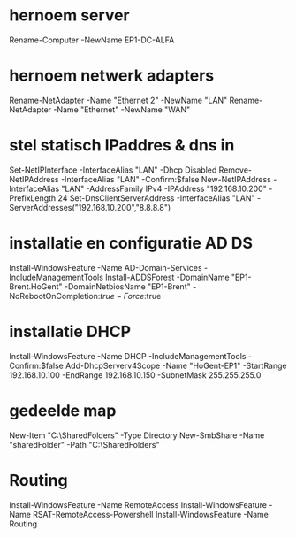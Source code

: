 # hernoem server
Rename-Computer -NewName EP1-DC-ALFA

# hernoem netwerk adapters
Rename-NetAdapter -Name "Ethernet 2" -NewName "LAN"
Rename-NetAdapter -Name "Ethernet" -NewName "WAN"

# stel statisch IPaddres & dns in
Set-NetIPInterface -InterfaceAlias "LAN" -Dhcp Disabled
Remove-NetIPAddress -InterfaceAlias "LAN" -Confirm:$false
New-NetIPAddress -InterfaceAlias "LAN" -AddressFamily IPv4 -IPAddress "192.168.10.200" -PrefixLength 24 
Set-DnsClientServerAddress -InterfaceAlias "LAN" -ServerAddresses("192.168.10.200","8.8.8.8")

# installatie en configuratie AD DS
Install-WindowsFeature -Name AD-Domain-Services -IncludeManagementTools 
Install-ADDSForest -DomainName "EP1-Brent.HoGent" -DomainNetbiosName "EP1-Brent" -NoRebootOnCompletion:$true -Force:$true 

# installatie DHCP
Install-WindowsFeature -Name DHCP -IncludeManagementTools -Confirm:$false
Add-DhcpServerv4Scope -Name "HoGent-EP1" -StartRange 192.168.10.100 -EndRange 192.168.10.150 -SubnetMask 255.255.255.0

# gedeelde map
New-Item "C:\SharedFolders" -Type Directory
New-SmbShare -Name "sharedFolder" -Path "C:\SharedFolders"

# Routing
Install-WindowsFeature -Name RemoteAccess
Install-WindowsFeature -Name RSAT-RemoteAccess-Powershell
Install-WindowsFeature -Name Routing